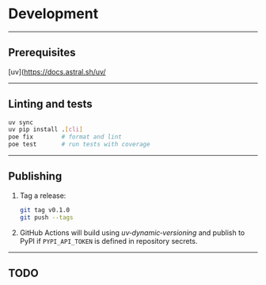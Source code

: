 # Development

______________________________________________________________________

## Prerequisites

\[uv\](https://docs.astral.sh/uv/

______________________________________________________________________

## Linting and tests

```bash
uv sync
uv pip install .[cli]
poe fix        # format and lint
poe test       # run tests with coverage
```

______________________________________________________________________

## Publishing

1. Tag a release:

   ```bash
   git tag v0.1.0
   git push --tags
   ```

2. GitHub Actions will build using *uv‑dynamic‑versioning* and publish to PyPI if
   `PYPI_API_TOKEN` is defined in repository secrets.

______________________________________________________________________

## TODO

